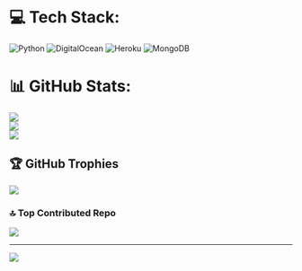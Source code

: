 
# 💻 Tech Stack:
![Python](https://img.shields.io/badge/python-3670A0?style=plastic&logo=python&logoColor=ffdd54) ![DigitalOcean](https://img.shields.io/badge/DigitalOcean-%230167ff.svg?style=plastic&logo=digitalOcean&logoColor=white) ![Heroku](https://img.shields.io/badge/heroku-%23430098.svg?style=plastic&logo=heroku&logoColor=white) ![MongoDB](https://img.shields.io/badge/MongoDB-%234ea94b.svg?style=plastic&logo=mongodb&logoColor=white)
# 📊 GitHub Stats:
![](https://github-readme-stats.vercel.app/api?username=hhhhhhskunnm899&theme=gruvbox&hide_border=false&include_all_commits=true&count_private=true)<br/>
![](https://github-readme-streak-stats.herokuapp.com/?user=hhhhhhskunnm899&theme=gruvbox&hide_border=false)<br/>
![](https://github-readme-stats.vercel.app/api/top-langs/?username=hhhhhhskunnm899&theme=gruvbox&hide_border=false&include_all_commits=true&count_private=true&layout=compact)

## 🏆 GitHub Trophies
![](https://github-profile-trophy.vercel.app/?username=hhhhhhskunnm899&theme=blue_navy&no-frame=true&no-bg=true&margin-w=4)

### 🔝 Top Contributed Repo
![](https://github-contributor-stats.vercel.app/api?username=hhhhhhskunnm899&limit=5&theme=ambient_gradient&combine_all_yearly_contributions=true)

---
[![](https://visitcount.itsvg.in/api?id=hhhhhhskunnm899&icon=3&color=8)](https://visitcount.itsvg.in)

<!-- Proudly created with GPRM ( https://gprm.itsvg.in ) -->
